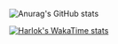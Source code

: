 ![Anurag's GitHub stats](https://github-readme-stats.vercel.app/api?username=ellenlouisedev&show_icons=true&theme=transparent)

[![Harlok's WakaTime stats](https://github-readme-stats.vercel.app/api/wakaTime?username=ffflabs)](https://github.com/ellenlouisedev/github-readme-stats)
